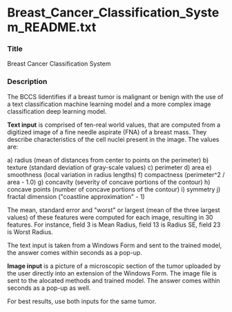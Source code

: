 # Breast_Cancer_Classification_System_README.txt
### Title

Breast Cancer Classification System

### Description

The BCCS Iidentifies if a breast tumor is malignant or benign with the use of a text classification machine learning model and a more complex image classification deep learning model.

**Text input** is comprised of ten-real world values, that are computed from a digitized image of a fine needle aspirate (FNA) of a breast mass. They describe characteristics of the cell nuclei present in the image. The values are:

a) radius (mean of distances from center to points on the perimeter) b) texture (standard deviation of gray-scale values) c) perimeter d) area e) smoothness (local variation in radius lengths) f) compactness (perimeter^2 / area - 1.0) g) concavity (severity of concave portions of the contour) h) concave points (number of concave portions of the contour) i) symmetry j) fractal dimension ("coastline approximation" - 1)

The mean, standard error and "worst" or largest (mean of the three largest values) of these features were computed for each image, resulting in 30 features. For instance, field 3 is Mean Radius, field 13 is Radius SE, field 23 is Worst Radius.

The text input is taken from a Windows Form and sent to the trained model, the answer comes within seconds as a pop-up. 

**Image input** is a picture of a microscopic section of the tumor uploaded by the user directly into an extension of the Windows Form. The image file is sent to the alocated methods and trained model. The answer comes within seconds as a pop-up as well. 

For best results, use both inputs for the same tumor. 
